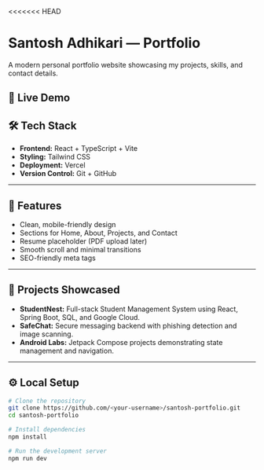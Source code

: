 <<<<<<< HEAD
# Santosh Adhikari — Portfolio

A modern personal portfolio website showcasing my projects, skills, and contact details.


## 🚀 Live Demo


## 🛠️ Tech Stack
- **Frontend:** React + TypeScript + Vite  
- **Styling:** Tailwind CSS  
- **Deployment:** Vercel  
- **Version Control:** Git + GitHub  

---

## 📂 Features
- Clean, mobile-friendly design  
- Sections for Home, About, Projects, and Contact  
- Resume placeholder (PDF upload later)  
- Smooth scroll and minimal transitions  
- SEO-friendly meta tags  

---

## 📸 Projects Showcased
- **StudentNest:** Full-stack Student Management System using React, Spring Boot, SQL, and Google Cloud.  
- **SafeChat:** Secure messaging backend with phishing detection and image scanning.  
- **Android Labs:** Jetpack Compose projects demonstrating state management and navigation.  

---

## ⚙️ Local Setup
```bash
# Clone the repository
git clone https://github.com/<your-username>/santosh-portfolio.git
cd santosh-portfolio

# Install dependencies
npm install

# Run the development server
npm run dev
